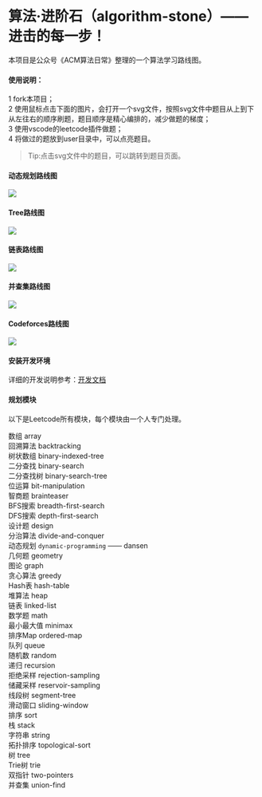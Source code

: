 # 算法·进阶石（algorithm-stone）—— 进击的每一步！

本项目是公众号《ACM算法日常》整理的一个算法学习路线图。

#### 使用说明：
1 fork本项目；  
2 使用鼠标点击下面的图片，会打开一个svg文件，按照svg文件中题目从上到下从左往右的顺序刷题，题目顺序是精心编排的，减少做题的梯度；  
3 使用vscode的leetcode插件做题；  
4 将做过的题放到user目录中，可以点亮题目。  

> Tip:点击svg文件中的题目，可以跳转到题目页面。

#### 动态规划路线图
<img src="https://raw.githubusercontent.com/acm-clan/algorithm-stone/main/images/leetcode_dp.svg">

#### Tree路线图
<img src="https://raw.githubusercontent.com/acm-clan/algorithm-stone/main/images/leetcode_tree.svg">

#### 链表路线图
<img src="https://raw.githubusercontent.com/acm-clan/algorithm-stone/main/images/leetcode_linked_list.svg">

#### 并查集路线图
<img src="https://raw.githubusercontent.com/acm-clan/algorithm-stone/main/images/leetcode_union_find.svg">

#### Codeforces路线图
<img src="https://raw.githubusercontent.com/acm-clan/algorithm-stone/main/images/codeforces.svg">


#### 安装开发环境

详细的开发说明参考：[开发文档](https://github.com/acm-clan/algorithm-stone/blob/main/docs/dev_zh.md)

#### 规划模块
以下是Leetcode所有模块，每个模块由一个人专门处理。  
  
数组 array  
回溯算法 backtracking  
树状数组 binary-indexed-tree  
二分查找 binary-search  
二分查找树 binary-search-tree  
位运算 bit-manipulation  
智商题 brainteaser  
BFS搜索 breadth-first-search  
DFS搜索 depth-first-search  
设计题 design  
分治算法 divide-and-conquer  
动态规划 `dynamic-programming` —— dansen  
几何题 geometry  
图论 graph  
贪心算法 greedy  
Hash表 hash-table  
堆算法 heap  
链表 linked-list  
数学题 math  
最小最大值 minimax  
排序Map ordered-map  
队列 queue  
随机数 random  
递归 recursion  
拒绝采样 rejection-sampling  
储藏采样 reservoir-sampling  
线段树 segment-tree  
滑动窗口 sliding-window  
排序 sort  
栈 stack  
字符串 string  
拓扑排序 topological-sort  
树 tree  
Trie树 trie  
双指针 two-pointers  
并查集 union-find  